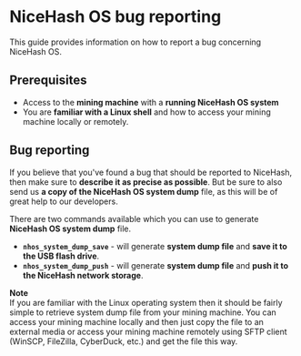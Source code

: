 # NiceHash OS bug reporting
This guide provides information on how to report a bug concerning NiceHash OS.

## Prerequisites
* Access to the **mining machine** with a **running NiceHash OS system**
* You are **familiar with a Linux shell** and how to access your mining machine locally or remotely.

## Bug reporting
If you believe that you've found a bug that should be reported to NiceHash, then make sure to **describe it as precise as possible**. But be sure to also send us **a copy of the NiceHash OS system dump** file, as this will be of great help to our developers.

There are two commands available which you can use to generate **NiceHash OS system dump** file.
* **`nhos_system_dump_save`** - will generate **system dump file** and **save it to the USB flash drive**.
* **`nhos_system_dump_push`** - will generate **system dump file** and **push it to the NiceHash network storage**.

**Note**<br/>
If you are familiar with the Linux operating system then it should be fairly simple to retrieve system dump file from your mining machine. You can access your mining machine locally and then just copy the file to an external media or access your mining machine remotely using SFTP client (WinSCP, FileZilla, CyberDuck, etc.) and get the file this way.
